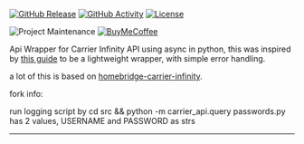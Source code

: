[![GitHub Release][releases-shield]][releases]
[![GitHub Activity][commits-shield]][commits]
[![License][license-shield]](LICENSE)

![Project Maintenance][maintenance-shield]
[![BuyMeCoffee][buymecoffeebadge]][buymecoffee]


Api Wrapper for Carrier Infinity API using async in python, this was inspired by [this guide](https://developers.home-assistant.io/docs/api_lib_index) to be a lightweight wrapper, with simple error handling.

a lot of this is based on [homebridge-carrier-infinity](https://github.com/grivkees/homebridge-carrier-infinity).


fork info:

run logging script by cd src && python -m carrier_api.query
passwords.py has 2 values, USERNAME and PASSWORD as strs

***

[carrier_api]: https://github.com/dahlb/carrier_api
[commits-shield]: https://img.shields.io/github/commit-activity/y/dahlb/carrier_api.svg?style=for-the-badge
[commits]: https://github.com/dahlb/carrier_api/commits/main
[forum]: https://community.home-assistant.io/
[license-shield]: https://img.shields.io/github/license/dahlb/carrier_api.svg?style=for-the-badge
[maintenance-shield]: https://img.shields.io/badge/maintainer-Bren%20Dahl%20%40dahlb-blue.svg?style=for-the-badge
[releases-shield]: https://img.shields.io/github/release/dahlb/carrier_api.svg?style=for-the-badge
[releases]: https://github.com/dahlb/carrier_api/releases
[buymecoffee]: https://www.buymeacoffee.com/dahlb
[buymecoffeebadge]: https://img.shields.io/badge/buy%20me%20a%20coffee-donate-yellow.svg?style=for-the-badge
